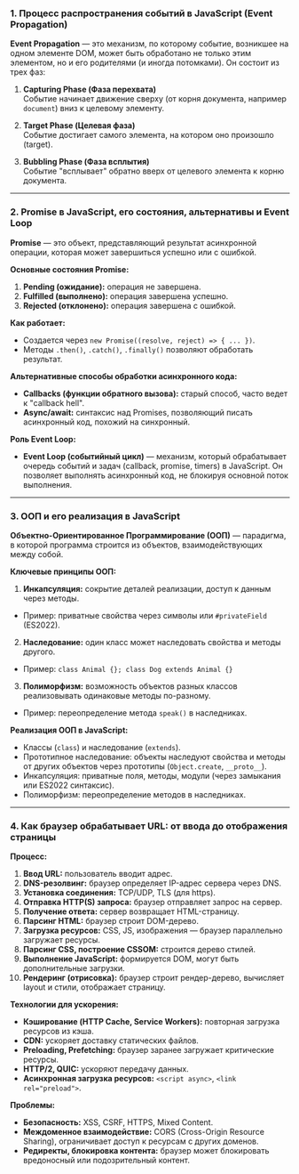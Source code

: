 ### 1. Процесс распространения событий в JavaScript (Event Propagation)

**Event Propagation** — это механизм, по которому событие, возникшее на одном элементе DOM, может быть обработано не только этим элементом, но и его родителями (и иногда потомками). Он состоит из трех фаз:

1. **Capturing Phase (Фаза перехвата)**  
   Событие начинает движение сверху (от корня документа, например `document`) вниз к целевому элементу.

2. **Target Phase (Целевая фаза)**  
   Событие достигает самого элемента, на котором оно произошло (target).

3. **Bubbling Phase (Фаза всплытия)**  
   Событие "всплывает" обратно вверх от целевого элемента к корню документа.

---

### 2. Promise в JavaScript, его состояния, альтернативы и Event Loop

**Promise** — это объект, представляющий результат асинхронной операции, которая может завершиться успешно или с ошибкой.

**Основные состояния Promise:**
1. **Pending (ожидание):** операция не завершена.
2. **Fulfilled (выполнено):** операция завершена успешно.
3. **Rejected (отклонено):** операция завершена с ошибкой.

**Как работает:**
- Создается через `new Promise((resolve, reject) => { ... })`.
- Методы `.then()`, `.catch()`, `.finally()` позволяют обработать результат.

**Альтернативные способы обработки асинхронного кода:**
- **Callbacks (функции обратного вызова):** старый способ, часто ведет к "callback hell".
- **Async/await:** синтаксис над Promises, позволяющий писать асинхронный код, похожий на синхронный.

**Роль Event Loop:**
- **Event Loop (событийный цикл)** — механизм, который обрабатывает очередь событий и задач (callback, promise, timers) в JavaScript. Он позволяет выполнять асинхронный код, не блокируя основной поток выполнения.

---

### 3. ООП и его реализация в JavaScript

**Объектно-Ориентированное Программирование (ООП)** — парадигма, в которой программа строится из объектов, взаимодействующих между собой.

**Ключевые принципы ООП:**
1. **Инкапсуляция:** сокрытие деталей реализации, доступ к данным через методы.
  - Пример: приватные свойства через символы или `#privateField` (ES2022).
2. **Наследование:** один класс может наследовать свойства и методы другого.
  - Пример: `class Animal {}; class Dog extends Animal {}`
3. **Полиморфизм:** возможность объектов разных классов реализовывать одинаковые методы по-разному.
  - Пример: переопределение метода `speak()` в наследниках.

**Реализация ООП в JavaScript:**
- Классы (`class`) и наследование (`extends`).
- Прототипное наследование: объекты наследуют свойства и методы от других объектов через прототипы (`Object.create`, `__proto__`).
- Инкапсуляция: приватные поля, методы, модули (через замыкания или ES2022 синтаксис).
- Полиморфизм: переопределение методов в наследниках.

---

### 4. Как браузер обрабатывает URL: от ввода до отображения страницы

**Процесс:**
1. **Ввод URL:** пользователь вводит адрес.
2. **DNS-резолвинг:** браузер определяет IP-адрес сервера через DNS.
3. **Установка соединения:** TCP/UDP, TLS (для https).
4. **Отправка HTTP(S) запроса:** браузер отправляет запрос на сервер.
5. **Получение ответа:** сервер возвращает HTML-страницу.
6. **Парсинг HTML:** браузер строит DOM-дерево.
7. **Загрузка ресурсов:** CSS, JS, изображения — браузер параллельно загружает ресурсы.
8. **Парсинг CSS, построение CSSOM:** строится дерево стилей.
9. **Выполнение JavaScript:** формируется DOM, могут быть дополнительные загрузки.
10. **Рендеринг (отрисовка):** браузер строит рендер-дерево, вычисляет layout и стили, отображает страницу.

**Технологии для ускорения:**
- **Кэширование (HTTP Cache, Service Workers):** повторная загрузка ресурсов из кэша.
- **CDN:** ускоряет доставку статических файлов.
- **Preloading, Prefetching:** браузер заранее загружает критические ресурсы.
- **HTTP/2, QUIC:** ускоряют передачу данных.
- **Асинхронная загрузка ресурсов:** `<script async>`, `<link rel="preload">`.

**Проблемы:**
- **Безопасность:** XSS, CSRF, HTTPS, Mixed Content.
- **Междоменное взаимодействие:** CORS (Cross-Origin Resource Sharing), ограничивает доступ к ресурсам с других доменов.
- **Редиректы, блокировка контента:** браузер может блокировать вредоносный или подозрительный контент.
